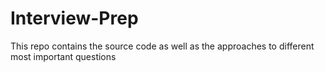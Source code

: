 # Interview-Prep
This repo contains the source code as well as the approaches to different most important questions
